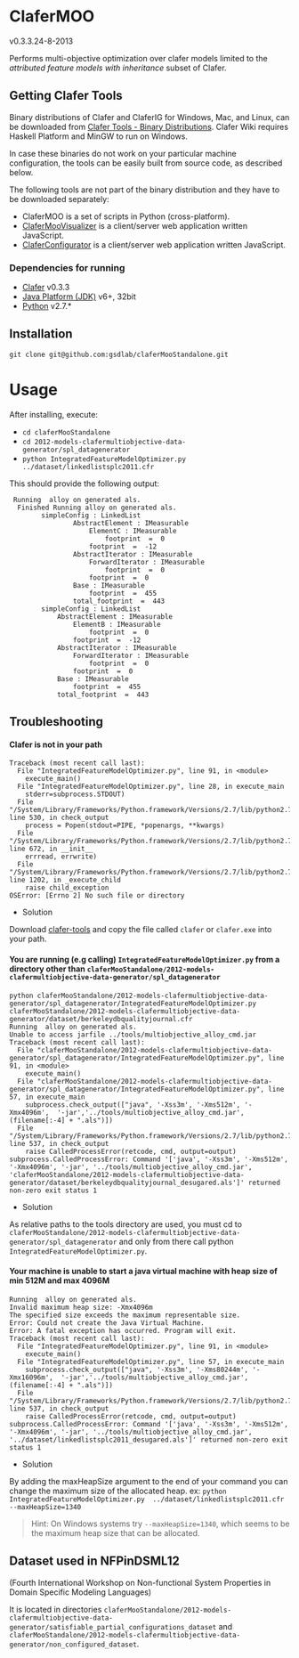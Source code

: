 # ClaferMOO

v0.3.3.24-8-2013

Performs multi-objective optimization over clafer models limited to the *attributed feature models with inheritance* subset of Clafer.

Getting Clafer Tools
--------------------

Binary distributions of Clafer and ClaferIG for Windows, Mac, and Linux, can be downloaded from [Clafer Tools - Binary Distributions](http://gsd.uwaterloo.ca/node/516). 
Clafer Wiki requires Haskell Platform and MinGW to run on Windows.

In case these binaries do not work on your particular machine configuration, the tools can be easily built from source code, as described below.

The following tools are not part of the binary distribution and they have to be downloaded separately:

* ClaferMOO is a set of scripts in Python (cross-platform). 
* [ClaferMooVisualizer](https://github.com/gsdlab/ClaferMooVisualizer) is a client/server web application written JavaScript.
* [ClaferConfigurator](https://github.com/gsdlab/ClaferConfigurator) is a client/server web application written JavaScript.

### Dependencies for running

* [Clafer](https://github.com/gsdlab/clafer) v0.3.3
* [Java Platform (JDK)](http://www.oracle.com/technetwork/java/javase/downloads/index.html) v6+, 32bit
* [Python](http://www.python.org/download/) v2.7.*

## Installation

`git clone git@github.com:gsdlab/claferMooStandalone.git`
   
Usage
=====

After installing, execute:

 * `cd claferMooStandalone`
 * `cd 2012-models-clafermultiobjective-data-generator/spl_datagenerator`
 * `python IntegratedFeatureModelOptimizer.py  ../dataset/linkedlistsplc2011.cfr`

This should provide the following output:

```
 Running  alloy on generated als.
  Finished Running alloy on generated als.
		simpleConfig : LinkedList 
				AbstractElement : IMeasurable 
					ElementC : IMeasurable 
						footprint  =  0 
					footprint  =  -12 
				AbstractIterator : IMeasurable 
					ForwardIterator : IMeasurable 
						footprint  =  0 
					footprint  =  0 
				Base : IMeasurable 
					footprint  =  455 
				total_footprint  =  443 				
		simpleConfig : LinkedList 
			AbstractElement : IMeasurable 
				ElementB : IMeasurable 
					footprint  =  0 
				footprint  =  -12 
			AbstractIterator : IMeasurable 
				ForwardIterator : IMeasurable 
					footprint  =  0 
				footprint  =  0 
			Base : IMeasurable 
				footprint  =  455 
			total_footprint  =  443 
```

Troubleshooting
---------------

#### Clafer is not in your path

```
Traceback (most recent call last):
  File "IntegratedFeatureModelOptimizer.py", line 91, in <module>
    execute_main()
  File "IntegratedFeatureModelOptimizer.py", line 28, in execute_main
    stderr=subprocess.STDOUT)       
  File "/System/Library/Frameworks/Python.framework/Versions/2.7/lib/python2.7/subprocess.py", line 530, in check_output
    process = Popen(stdout=PIPE, *popenargs, **kwargs)
  File "/System/Library/Frameworks/Python.framework/Versions/2.7/lib/python2.7/subprocess.py", line 672, in __init__
    errread, errwrite)
  File "/System/Library/Frameworks/Python.framework/Versions/2.7/lib/python2.7/subprocess.py", line 1202, in _execute_child
    raise child_exception
OSError: [Errno 2] No such file or directory
```

  * Solution 

Download [clafer-tools](https://github.com/gsdlab/claferig/downloads) and copy the file called `clafer` or `clafer.exe` into your path. 

#### You are running (e.g calling)  `IntegratedFeatureModelOptimizer.py` from a directory other than `claferMooStandalone/2012-models-clafermultiobjective-data-generator/spl_datagenerator`

```
python claferMooStandalone/2012-models-clafermultiobjective-data-generator/spl_datagenerator/IntegratedFeatureModelOptimizer.py claferMooStandalone/2012-models-clafermultiobjective-data-generator/dataset/berkeleydbqualityjournal.cfr 
Running  alloy on generated als.
Unable to access jarfile ../tools/multiobjective_alloy_cmd.jar
Traceback (most recent call last):
  File "claferMooStandalone/2012-models-clafermultiobjective-data-generator/spl_datagenerator/IntegratedFeatureModelOptimizer.py", line 91, in <module>
    execute_main()
  File "claferMooStandalone/2012-models-clafermultiobjective-data-generator/spl_datagenerator/IntegratedFeatureModelOptimizer.py", line 57, in execute_main
    subprocess.check_output(["java", '-Xss3m', '-Xms512m', '-Xmx4096m',  '-jar','../tools/multiobjective_alloy_cmd.jar', (filename[:-4] + ".als")])
  File "/System/Library/Frameworks/Python.framework/Versions/2.7/lib/python2.7/subprocess.py", line 537, in check_output
    raise CalledProcessError(retcode, cmd, output=output)
subprocess.CalledProcessError: Command '['java', '-Xss3m', '-Xms512m', '-Xmx4096m', '-jar', '../tools/multiobjective_alloy_cmd.jar', 'claferMooStandalone/2012-models-clafermultiobjective-data-generator/dataset/berkeleydbqualityjournal_desugared.als']' returned non-zero exit status 1
```

 * Solution

As relative paths to the tools directory are used, you must cd to `claferMooStandalone/2012-models-clafermultiobjective-data-generator/spl_datagenerator` and only from there call python `IntegratedFeatureModelOptimizer.py`. 

#### Your machine is unable to start a java virtual machine with heap size of min 512M and max 4096M

```
Running  alloy on generated als.
Invalid maximum heap size: -Xmx4096m
The specified size exceeds the maximum representable size.
Error: Could not create the Java Virtual Machine.
Error: A fatal exception has occurred. Program will exit.
Traceback (most recent call last):
  File "IntegratedFeatureModelOptimizer.py", line 91, in <module>
    execute_main()
  File "IntegratedFeatureModelOptimizer.py", line 57, in execute_main
    subprocess.check_output(["java", '-Xss3m', '-Xms80244m', '-Xmx16096m',  '-jar','../tools/multiobjective_alloy_cmd.jar', (filename[:-4] + ".als")])
  File "/System/Library/Frameworks/Python.framework/Versions/2.7/lib/python2.7/subprocess.py", line 537, in check_output
    raise CalledProcessError(retcode, cmd, output=output)
subprocess.CalledProcessError: Command '['java', '-Xss3m', '-Xms512m', '-Xmx4096m', '-jar', '../tools/multiobjective_alloy_cmd.jar', '../dataset/linkedlistsplc2011_desugared.als']' returned non-zero exit status 1
```

 * Solution

By adding the maxHeapSize argument to the end of your command you can change the maximum size of the allocated heap.
ex: `python IntegratedFeatureModelOptimizer.py  ../dataset/linkedlistsplc2011.cfr --maxHeapSize=1340`

> Hint: On Windows systems try `--maxHeapSize=1340`, which seems to be the maximum heap size that can be allocated.

## Dataset used in NFPinDSML12 

(Fourth International Workshop on Non-functional System Properties in Domain Specific Modeling Languages)

It is located in directories `claferMooStandalone/2012-models-clafermultiobjective-data-generator/satisfiable_partial_configurations_dataset` and `claferMooStandalone/2012-models-clafermultiobjective-data-generator/non_configured_dataset`.

